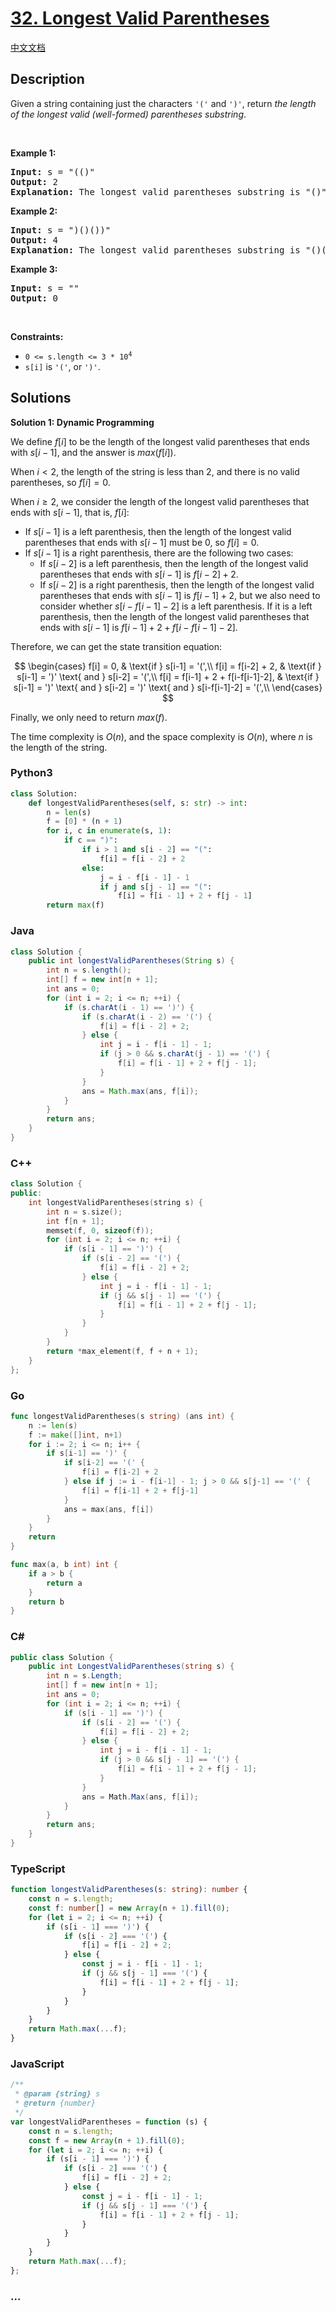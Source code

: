 # [32. Longest Valid Parentheses](https://leetcode.com/problems/longest-valid-parentheses)

[中文文档](/solution/0000-0099/0032.Longest%20Valid%20Parentheses/README.md)

## Description

<p>Given a string containing just the characters <code>&#39;(&#39;</code> and <code>&#39;)&#39;</code>, return <em>the length of the longest valid (well-formed) parentheses </em><span data-keyword="substring-nonempty"><em>substring</em></span>.</p>

<p>&nbsp;</p>
<p><strong class="example">Example 1:</strong></p>

<pre>
<strong>Input:</strong> s = &quot;(()&quot;
<strong>Output:</strong> 2
<strong>Explanation:</strong> The longest valid parentheses substring is &quot;()&quot;.
</pre>

<p><strong class="example">Example 2:</strong></p>

<pre>
<strong>Input:</strong> s = &quot;)()())&quot;
<strong>Output:</strong> 4
<strong>Explanation:</strong> The longest valid parentheses substring is &quot;()()&quot;.
</pre>

<p><strong class="example">Example 3:</strong></p>

<pre>
<strong>Input:</strong> s = &quot;&quot;
<strong>Output:</strong> 0
</pre>

<p>&nbsp;</p>
<p><strong>Constraints:</strong></p>

<ul>
	<li><code>0 &lt;= s.length &lt;= 3 * 10<sup>4</sup></code></li>
	<li><code>s[i]</code> is <code>&#39;(&#39;</code>, or <code>&#39;)&#39;</code>.</li>
</ul>

## Solutions

**Solution 1: Dynamic Programming**

We define $f[i]$ to be the length of the longest valid parentheses that ends with $s[i-1]$, and the answer is $max(f[i])$.

When $i \lt 2$, the length of the string is less than $2$, and there is no valid parentheses, so $f[i] = 0$.

When $i \ge 2$, we consider the length of the longest valid parentheses that ends with $s[i-1]$, that is, $f[i]$:

-   If $s[i-1]$ is a left parenthesis, then the length of the longest valid parentheses that ends with $s[i-1]$ must be $0$, so $f[i] = 0$.
-   If $s[i-1]$ is a right parenthesis, there are the following two cases:
    -   If $s[i-2]$ is a left parenthesis, then the length of the longest valid parentheses that ends with $s[i-1]$ is $f[i-2] + 2$.
    -   If $s[i-2]$ is a right parenthesis, then the length of the longest valid parentheses that ends with $s[i-1]$ is $f[i-1] + 2$, but we also need to consider whether $s[i-f[i-1]-2]$ is a left parenthesis. If it is a left parenthesis, then the length of the longest valid parentheses that ends with $s[i-1]$ is $f[i-1] + 2 + f[i-f[i-1]-2]$.

Therefore, we can get the state transition equation:

$$
\begin{cases}
f[i] = 0, & \text{if } s[i-1] = '(',\\
f[i] = f[i-2] + 2, & \text{if } s[i-1] = ')' \text{ and } s[i-2] = '(',\\
f[i] = f[i-1] + 2 + f[i-f[i-1]-2], & \text{if } s[i-1] = ')' \text{ and } s[i-2] = ')' \text{ and } s[i-f[i-1]-2] = '(',\\
\end{cases}
$$

Finally, we only need to return $max(f)$.

The time complexity is $O(n)$, and the space complexity is $O(n)$, where $n$ is the length of the string.

<!-- tabs:start -->

### **Python3**

```python
class Solution:
    def longestValidParentheses(self, s: str) -> int:
        n = len(s)
        f = [0] * (n + 1)
        for i, c in enumerate(s, 1):
            if c == ")":
                if i > 1 and s[i - 2] == "(":
                    f[i] = f[i - 2] + 2
                else:
                    j = i - f[i - 1] - 1
                    if j and s[j - 1] == "(":
                        f[i] = f[i - 1] + 2 + f[j - 1]
        return max(f)
```

### **Java**

```java
class Solution {
    public int longestValidParentheses(String s) {
        int n = s.length();
        int[] f = new int[n + 1];
        int ans = 0;
        for (int i = 2; i <= n; ++i) {
            if (s.charAt(i - 1) == ')') {
                if (s.charAt(i - 2) == '(') {
                    f[i] = f[i - 2] + 2;
                } else {
                    int j = i - f[i - 1] - 1;
                    if (j > 0 && s.charAt(j - 1) == '(') {
                        f[i] = f[i - 1] + 2 + f[j - 1];
                    }
                }
                ans = Math.max(ans, f[i]);
            }
        }
        return ans;
    }
}
```

### **C++**

```cpp
class Solution {
public:
    int longestValidParentheses(string s) {
        int n = s.size();
        int f[n + 1];
        memset(f, 0, sizeof(f));
        for (int i = 2; i <= n; ++i) {
            if (s[i - 1] == ')') {
                if (s[i - 2] == '(') {
                    f[i] = f[i - 2] + 2;
                } else {
                    int j = i - f[i - 1] - 1;
                    if (j && s[j - 1] == '(') {
                        f[i] = f[i - 1] + 2 + f[j - 1];
                    }
                }
            }
        }
        return *max_element(f, f + n + 1);
    }
};
```

### **Go**

```go
func longestValidParentheses(s string) (ans int) {
	n := len(s)
	f := make([]int, n+1)
	for i := 2; i <= n; i++ {
		if s[i-1] == ')' {
			if s[i-2] == '(' {
				f[i] = f[i-2] + 2
			} else if j := i - f[i-1] - 1; j > 0 && s[j-1] == '(' {
				f[i] = f[i-1] + 2 + f[j-1]
			}
			ans = max(ans, f[i])
		}
	}
	return
}

func max(a, b int) int {
	if a > b {
		return a
	}
	return b
}
```

### **C#**

```cs
public class Solution {
    public int LongestValidParentheses(string s) {
        int n = s.Length;
        int[] f = new int[n + 1];
        int ans = 0;
        for (int i = 2; i <= n; ++i) {
            if (s[i - 1] == ')') {
                if (s[i - 2] == '(') {
                    f[i] = f[i - 2] + 2;
                } else {
                    int j = i - f[i - 1] - 1;
                    if (j > 0 && s[j - 1] == '(') {
                        f[i] = f[i - 1] + 2 + f[j - 1];
                    }
                }
                ans = Math.Max(ans, f[i]);
            }
        }
        return ans;
    }
}
```

### **TypeScript**

```ts
function longestValidParentheses(s: string): number {
    const n = s.length;
    const f: number[] = new Array(n + 1).fill(0);
    for (let i = 2; i <= n; ++i) {
        if (s[i - 1] === ')') {
            if (s[i - 2] === '(') {
                f[i] = f[i - 2] + 2;
            } else {
                const j = i - f[i - 1] - 1;
                if (j && s[j - 1] === '(') {
                    f[i] = f[i - 1] + 2 + f[j - 1];
                }
            }
        }
    }
    return Math.max(...f);
}
```

### **JavaScript**

```js
/**
 * @param {string} s
 * @return {number}
 */
var longestValidParentheses = function (s) {
    const n = s.length;
    const f = new Array(n + 1).fill(0);
    for (let i = 2; i <= n; ++i) {
        if (s[i - 1] === ')') {
            if (s[i - 2] === '(') {
                f[i] = f[i - 2] + 2;
            } else {
                const j = i - f[i - 1] - 1;
                if (j && s[j - 1] === '(') {
                    f[i] = f[i - 1] + 2 + f[j - 1];
                }
            }
        }
    }
    return Math.max(...f);
};
```

### **...**

```

```

<!-- tabs:end -->
